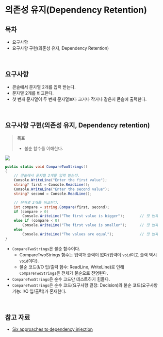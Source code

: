 # 의존성 유지(Dependency Retention)

## 목차
- 요구사항
- 요구사항 구현(의존성 유지, Dependency Retention)

<br/>

## 요구사항
- 콘솔에서 문자열 2개를 입력 받는다.
- 문자열 2개를 비교한다.
- 첫 번째 문자열이 두 번째 문자열보다 크거나 작거나 같은지 콘솔에 출력한다.

<br/>

## 요구사항 구현(의존성 유지, Dependency retention)
> **목표**
> - 불순 함수를 이해한다.

![](./images/2023-12-09-23-05-52.png)

```cs
public static void CompareTwoStrings()
{
    // 콘솔에서 문자열 2개를 입력 받는다.
    Console.WriteLine("Enter the first value");
    string? first = Console.ReadLine();
    Console.WriteLine("Enter the second value");
    string? second = Console.ReadLine();

    // 문자열 2개를 비교한다.
    int compare = string.Compare(first, second);
    if (compare > 0)
        Console.WriteLine("The first value is bigger");       // 첫 번째가 두 번째 문자열보다 크다.
    else if (compare < 0)
        Console.WriteLine("The first value is smaller");      // 첫 번째가 두 번째 문자열보다 작다
    else
        Console.WriteLine("The values are equal");            // 첫 번째와 두 번째 문자열이 같다.
}
```
- `CompareTwoStrings`은 불순 함수이다.
  - CompareTwoStrings 함수는 입력과 출력이 없다(입력이 `void`이고 출력 역시 `void`이다).
  - 불순 코드(I/O 입/출력 함수: ReadLine, WriteLine)로 인해 `CompareTwoStrings`은 전체가 불순으로 전염된다.
- `CompareTwoStrings`은 순수 코드만 테스트하기 힘들다.
- `CompareTwoStrings`은 순수 코드(요구사항 결정: Decision)와 불순 코드(요구사항 기능: I/O 입/출력)가 혼재한다.

<br/>

## 참고 자료
- [Six approaches to dependency injection](https://fsharpforfunandprofit.com/posts/dependencies/)
